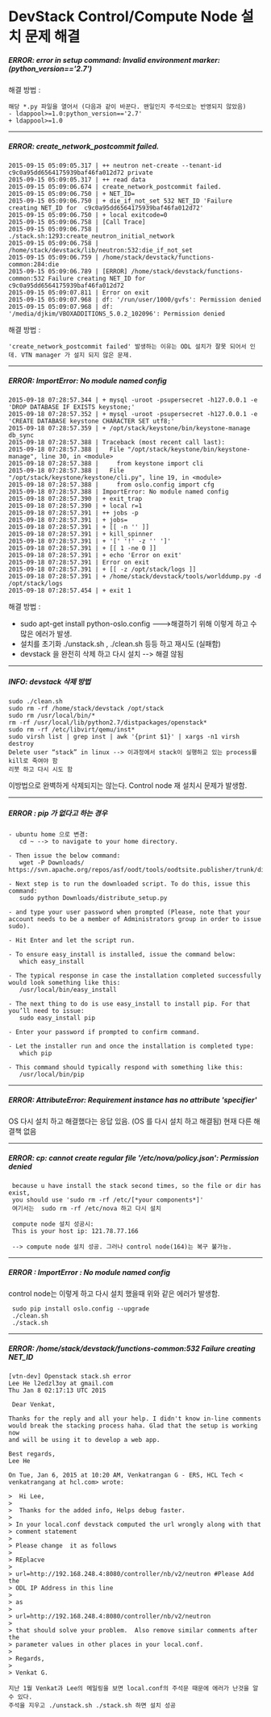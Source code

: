 DevStack Control/Compute Node 설치 문제 해결
===========================================

##### ERROR: error in setup command: Invalid environment marker: (python_version=='2.7') 
해결 방법 :
```
해당 *.py 파일을 열어서 (다음과 같이 바꾼다. 왠일인지 주석으로는 반영되지 않았음)
- ldappool>=1.0:python_version=='2.7' 
+ ldappool>=1.0
```

---
##### ERROR: create_network_postcommit failed.
```
2015-09-15 05:09:05.317 | ++ neutron net-create --tenant-id c9c0a95dd6564175939baf46fa012d72 private
2015-09-15 05:09:05.317 | ++ read data
2015-09-15 05:09:06.674 | create_network_postcommit failed.
2015-09-15 05:09:06.750 | + NET_ID=
2015-09-15 05:09:06.750 | + die_if_not_set 532 NET_ID 'Failure creating NET_ID for  c9c0a95dd6564175939baf46fa012d72'
2015-09-15 05:09:06.750 | + local exitcode=0
2015-09-15 05:09:06.758 | [Call Trace]
2015-09-15 05:09:06.758 | ./stack.sh:1293:create_neutron_initial_network
2015-09-15 05:09:06.758 | /home/stack/devstack/lib/neutron:532:die_if_not_set
2015-09-15 05:09:06.759 | /home/stack/devstack/functions-common:284:die
2015-09-15 05:09:06.789 | [ERROR] /home/stack/devstack/functions-common:532 Failure creating NET_ID for c9c0a95dd6564175939baf46fa012d72
2015-09-15 05:09:07.811 | Error on exit
2015-09-15 05:09:07.968 | df: '/run/user/1000/gvfs': Permission denied
2015-09-15 05:09:07.968 | df: '/media/djkim/VBOXADDITIONS_5.0.2_102096': Permission denied
```
해결 방법 :
```
'create_network_postcommit failed' 발생하는 이유는 ODL 설치가 잘못 되어서 인데. VTN manager 가 설지 되지 않은 문제.
```

---
##### ERROR: ImportError: No module named config
```
2015-09-18 07:28:57.344 | + mysql -uroot -psupersecret -h127.0.0.1 -e 'DROP DATABASE IF EXISTS keystone;'
2015-09-18 07:28:57.352 | + mysql -uroot -psupersecret -h127.0.0.1 -e 'CREATE DATABASE keystone CHARACTER SET utf8;'
2015-09-18 07:28:57.359 | + /opt/stack/keystone/bin/keystone-manage db_sync
2015-09-18 07:28:57.388 | Traceback (most recent call last):
2015-09-18 07:28:57.388 |   File "/opt/stack/keystone/bin/keystone-manage", line 30, in <module>
2015-09-18 07:28:57.388 |     from keystone import cli
2015-09-18 07:28:57.388 |   File "/opt/stack/keystone/keystone/cli.py", line 19, in <module>
2015-09-18 07:28:57.388 |     from oslo.config import cfg
2015-09-18 07:28:57.388 | ImportError: No module named config
2015-09-18 07:28:57.390 | + exit_trap
2015-09-18 07:28:57.390 | + local r=1
2015-09-18 07:28:57.391 | ++ jobs -p
2015-09-18 07:28:57.391 | + jobs=
2015-09-18 07:28:57.391 | + [[ -n '' ]]
2015-09-18 07:28:57.391 | + kill_spinner
2015-09-18 07:28:57.391 | + '[' '!' -z '' ']'
2015-09-18 07:28:57.391 | + [[ 1 -ne 0 ]]
2015-09-18 07:28:57.391 | + echo 'Error on exit'
2015-09-18 07:28:57.391 | Error on exit
2015-09-18 07:28:57.391 | + [[ -z /opt/stack/logs ]]
2015-09-18 07:28:57.391 | + /home/stack/devstack/tools/worlddump.py -d /opt/stack/logs
2015-09-18 07:28:57.454 | + exit 1
```
해결 방법 :
- sudo apt-get install python-oslo.config --->해결하기 위해 이렇게 하고 수많은 에러가 발생.
- 설치를 초기화 ./unstack.sh ,  ./clean.sh 등등 하고 재시도 (실패함)
- devstack 을 완전히 삭제 하고 다시 설치 --> 해결 않됨

---
##### INFO: devstack 삭제 방법 
```
sudo ./clean.sh
sudo rm -rf /home/stack/devstack /opt/stack
sudo rm /usr/local/bin/*
rm -rf /usr/local/lib/python2.7/distpackages/openstack* 
sudo rm -rf /etc/libvirt/qemu/inst*
sudo virsh list | grep inst | awk '{print $1}' | xargs -n1 virsh destroy
Delete user “stack” in linux --> 이과정에서 stack이 실행하고 있는 process를 kill로 죽여야 함
리붓 하고 다시 시도 함
```
이방법으로 완벽하게 삭제되지는 않는다. Control node 재 설치시 문제가 발생함.

---
##### ERROR : pip 가 없다고 하는 경우
```
- ubuntu home 으로 변경:
   cd ~ --> to navigate to your home directory.

- Then issue the below command:
   wget -P Downloads/ https://svn.apache.org/repos/asf/oodt/tools/oodtsite.publisher/trunk/distribute_setup.py

- Next step is to run the downloaded script. To do this, issue this command:
   sudo python Downloads/distribute_setup.py

- and type your user password when prompted (Please, note that your account needs to be a member of Administrators group in order to issue sudo).

- Hit Enter and let the script run.

- To ensure easy_install is installed, issue the command below:
   which easy_install

- The typical response in case the installation completed successfully would look something like this:
   /usr/local/bin/easy_install

- The next thing to do is use easy_install to install pip. For that you’ll need to issue:
   sudo easy_install pip

- Enter your password if prompted to confirm command.

- Let the installer run and once the installation is completed type:
   which pip

- This command should typically respond with something like this:
   /usr/local/bin/pip
```

---
##### ERROR: AttributeError: Requirement instance has no attribute 'specifier'
 OS 다시 설치 하고 해결했다는 응답 있음. (OS 를 다시 설치 하고 해결됨)
 현재 다른 해결책 없음
 
---
##### ERROR:  cp: cannot create regular file '/etc/nova/policy.json': Permission denied
```
 because u have install the stack second times, so the file or dir has exist, 
 you should use 'sudo rm -rf /etc/[*your components*]' 
 여기서는  sudo rm -rf /etc/nova 하고 다시 설치 
 
 compute node 설치 성공시: 
 This is your host ip: 121.78.77.166
 
 --> compute node 설치 성공. 그러나 control node(164)는 복구 불가능.
```

---
##### ERROR : ImportError : No module named config 
control node는 이렇게 하고 다시 설치 했을때 위와 같은 에러가 발생함.
```
 sudo pip install oslo.config --upgrade
 ./clean.sh
 ./stack.sh
```

---
##### ERROR: /home/stack/devstack/functions-common:532 Failure creating NET_ID
```
[vtn-dev] Openstack stack.sh error
Lee He l2edzl3oy at gmail.com 
Thu Jan 8 02:17:13 UTC 2015 

 Dear Venkat,

Thanks for the reply and all your help. I didn't know in-line comments
would break the stacking process haha. Glad that the setup is working now
and will be using it to develop a web app.

Best regards,
Lee He

On Tue, Jan 6, 2015 at 10:20 AM, Venkatrangan G - ERS, HCL Tech <
venkatrangang at hcl.com> wrote:

>  Hi Lee,
>
>  Thanks for the added info, Helps debug faster.
>
> In your local.conf devstack computed the url wrongly along with that
> comment statement
>
> Please change  it as follows
>
> REplacve
>
> url=http://192.168.248.4:8080/controller/nb/v2/neutron #Please Add the
> ODL IP Address in this line
>
> as
>
> url=http://192.168.248.4:8080/controller/nb/v2/neutron
>
> that should solve your problem.  Also remove similar comments after the
> parameter values in other places in your local.conf.
>
> Regards,
>
> Venkat G.

지난 1월 Venkat과 Lee의 메일링을 보면 local.conf의 주석문 때문에 에러가 난것을 알수 있다. 
주석을 지우고 ./unstack.sh ./stack.sh 하면 설치 성공
```


